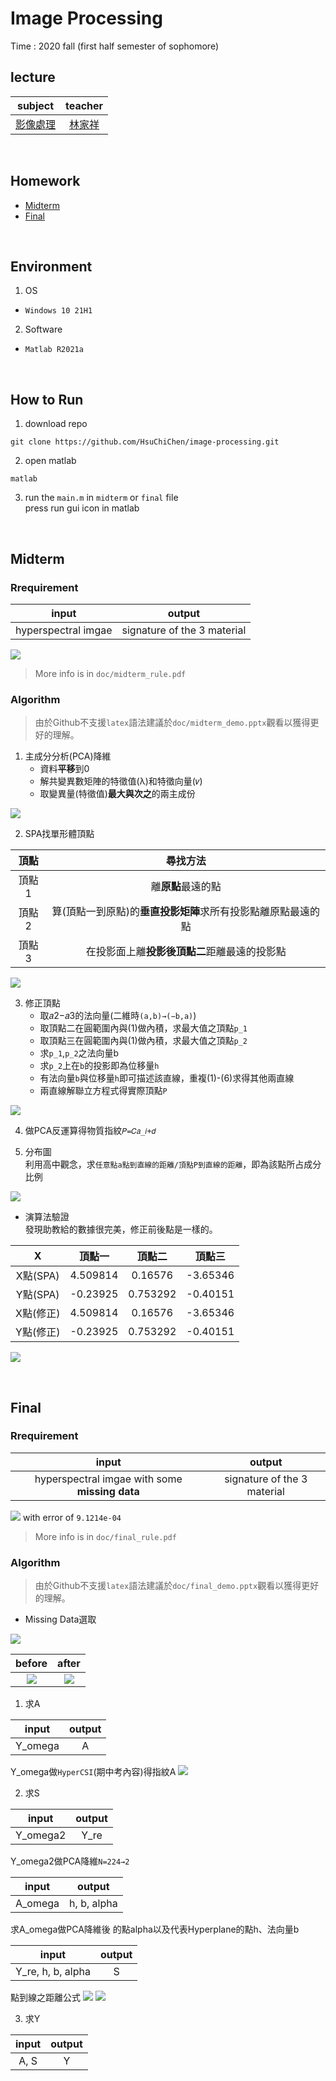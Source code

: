 # Image Processing
Time : 2020 fall (first half semester of sophomore)

## lecture
|subject|teacher|
|:-:|:-:|
|[影像處理](http://class-qry.acad.ncku.edu.tw/syllabus/online_display.php?syear=0109&sem=1&co_no=E246700&class_code=)|[林家祥](https://sites.google.com/view/chiahsianglin/home)|

<br>

## Homework
- [Midterm](#Midterm)
- [Final](#Final)

<br>

## Environment
1. OS
- `Windows 10 21H1`
2. Software
- `Matlab R2021a`

<br>

## How to Run
1. download repo
```
git clone https://github.com/HsuChiChen/image-processing.git
```

2. open matlab
```
matlab
```
3. run the `main.m` in `midterm` or `final` file<br>
press run gui icon in matlab

<br>

## Midterm
### Rrequirement
|input|output|
|:-:|:-:|
|hyperspectral imgae|signature of the 3 material|

![](img/mid_result.svg)
> More info is in `doc/midterm_rule.pdf`

### Algorithm
>由於Github不支援`latex`語法建議於`doc/midterm_demo.pptx`觀看以獲得更好的理解。

1. 主成分分析(PCA)降維
    - 資料**平移**到0
    - 解共變異數矩陣的特徵值(λ)和特徵向量(𝑣)
    - 取變異量(特徵值)**最大與次之**的兩主成份

![](img/mid_1.jpg)

2. SPA找單形體頂點

|頂點|尋找方法|
|:-:|:-:|
|頂點1|離**原點**最遠的點|
|頂點2|算(頂點一到原點)的**垂直投影矩陣**求所有投影點離原點最遠的點|
|頂點3|在投影面上離**投影後頂點二**距離最遠的投影點|

![](img/mid_2.jpg)

3. 修正頂點
    - 取𝑎­2−𝑎­3的法向量(二維時`(a,b)→(−b,a)`)
    - 取頂點二在圓範圍內與(1)做內積，求最大值之頂點`p_1`
    - 取頂點三在圓範圍內與(1)做內積，求最大值之頂點`p_2`
    - 求`p_1`,`p_2`之法向量b
    - 求`p_2`上在`b`的投影即為位移量`h`
    - 有法向量`b`與位移量`h`即可描述該直線，重複(1)-(6)求得其他兩直線
    - 兩直線解聯立方程式得實際頂點`P`

![](img/mid_3.jpg)

4. 做PCA反運算得物質指紋`𝑃=𝐶𝑎_𝑖+𝑑`

5. 分布圖<br>
利用高中觀念，求`任意點a點到直線的距離/頂點P到直線的距離`，即為該點所占成分比例

![](img/mid_4.jpg)


- 演算法驗證<br>
發現助教給的數據很完美，修正前後點是一樣的。

 |X|頂點一|頂點二|頂點三|
|:-:|:-:|:-:|:-:|
|X點(SPA)|4.509814|0.16576|-3.65346|
|Y點(SPA)|-0.23925|0.753292|-0.40151|
|X點(修正)|4.509814|0.16576|-3.65346|
|Y點(修正)|-0.23925|0.753292|-0.40151|

![](img/mid_verify.svg)



<br>

## Final
### Rrequirement
|input|output|
|:-:|:-:|
|hyperspectral imgae with some **missing data**|signature of the 3 material|

![](img/final_result.svg)
with error of `9.1214e-04`
> More info is in `doc/final_rule.pdf`

### Algorithm
>由於Github不支援`latex`語法建議於`doc/final_demo.pptx`觀看以獲得更好的理解。

- Missing Data選取

![](img/final_1.svg)

|before|after|
|:-:|:-:|
|![](img/final_before.svg)|![](img/final_after.svg)|

1. 求A

|input|output|
|:-:|:-:|
|Y_omega|A|

Y_omega做`HyperCSI`(期中考內容)得指紋A
![](img/final_2.svg)

2. 求S

|input|output|
|:-:|:-:|
|Y_omega2|Y_re|

Y_omega2做PCA降維`N=224→2`

|input|output|
|:-:|:-:|
|A_omega|h, b, alpha|

求A_omega做PCA降維後
的點alpha以及代表Hyperplane的點h、法向量b

|input|output|
|:-:|:-:|
|Y_re, h, b, alpha|S|

點到線之距離公式
![](img/final_3.svg)
![](img/final_4.svg)

3. 求Y

|input|output|
|:-:|:-:|
|A, S|Y|



